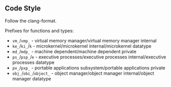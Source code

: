 Code Style
----------

Follow the clang-format.

Prefixes for functions and types:
 - `vm_`/`vmp_` - virtual memory manager/virtual memory manager internal
 - `ke_`/`ki_`/`k` - microkernel/microkernel internal/microkernel datatype
 - `md_`/`mdp_` - machine dependent/machine dependent private
 - `ps_`/`psp_`/`e` - executive processes/executive processes internal/executive
 processes datatype
 - `px_`/`pxp_` - portable applications subsystem/portable applications private
 - `obj_`/`obi_`/`object_` - object manager/object manager internal/object
 manager datatype
